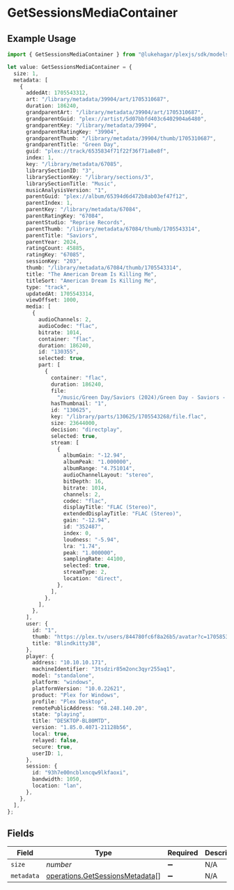 # GetSessionsMediaContainer

## Example Usage

```typescript
import { GetSessionsMediaContainer } from "@lukehagar/plexjs/sdk/models/operations";

let value: GetSessionsMediaContainer = {
  size: 1,
  metadata: [
    {
      addedAt: 1705543312,
      art: "/library/metadata/39904/art/1705310687",
      duration: 186240,
      grandparentArt: "/library/metadata/39904/art/1705310687",
      grandparentGuid: "plex://artist/5d07bbfd403c6402904a6480",
      grandparentKey: "/library/metadata/39904",
      grandparentRatingKey: "39904",
      grandparentThumb: "/library/metadata/39904/thumb/1705310687",
      grandparentTitle: "Green Day",
      guid: "plex://track/6535834f71f22f36f71a8e8f",
      index: 1,
      key: "/library/metadata/67085",
      librarySectionID: "3",
      librarySectionKey: "/library/sections/3",
      librarySectionTitle: "Music",
      musicAnalysisVersion: "1",
      parentGuid: "plex://album/65394d6d472b8ab03ef47f12",
      parentIndex: 1,
      parentKey: "/library/metadata/67084",
      parentRatingKey: "67084",
      parentStudio: "Reprise Records",
      parentThumb: "/library/metadata/67084/thumb/1705543314",
      parentTitle: "Saviors",
      parentYear: 2024,
      ratingCount: 45885,
      ratingKey: "67085",
      sessionKey: "203",
      thumb: "/library/metadata/67084/thumb/1705543314",
      title: "The American Dream Is Killing Me",
      titleSort: "American Dream Is Killing Me",
      type: "track",
      updatedAt: 1705543314,
      viewOffset: 1000,
      media: [
        {
          audioChannels: 2,
          audioCodec: "flac",
          bitrate: 1014,
          container: "flac",
          duration: 186240,
          id: "130355",
          selected: true,
          part: [
            {
              container: "flac",
              duration: 186240,
              file:
                "/music/Green Day/Saviors (2024)/Green Day - Saviors - 01 - The American Dream Is Killing Me.flac",
              hasThumbnail: "1",
              id: "130625",
              key: "/library/parts/130625/1705543268/file.flac",
              size: 23644000,
              decision: "directplay",
              selected: true,
              stream: [
                {
                  albumGain: "-12.94",
                  albumPeak: "1.000000",
                  albumRange: "4.751014",
                  audioChannelLayout: "stereo",
                  bitDepth: 16,
                  bitrate: 1014,
                  channels: 2,
                  codec: "flac",
                  displayTitle: "FLAC (Stereo)",
                  extendedDisplayTitle: "FLAC (Stereo)",
                  gain: "-12.94",
                  id: "352487",
                  index: 0,
                  loudness: "-5.94",
                  lra: "1.74",
                  peak: "1.000000",
                  samplingRate: 44100,
                  selected: true,
                  streamType: 2,
                  location: "direct",
                },
              ],
            },
          ],
        },
      ],
      user: {
        id: "1",
        thumb: "https://plex.tv/users/844780fc6f8a26b5/avatar?c=1705853661",
        title: "Blindkitty38",
      },
      player: {
        address: "10.10.10.171",
        machineIdentifier: "3tsdzir85m2onc3qyr255aq1",
        model: "standalone",
        platform: "windows",
        platformVersion: "10.0.22621",
        product: "Plex for Windows",
        profile: "Plex Desktop",
        remotePublicAddress: "68.248.140.20",
        state: "playing",
        title: "DESKTOP-BL80MTD",
        version: "1.85.0.4071-21128b56",
        local: true,
        relayed: false,
        secure: true,
        userID: 1,
      },
      session: {
        id: "93h7e00ncblxncqw9lkfaoxi",
        bandwidth: 1050,
        location: "lan",
      },
    },
  ],
};
```

## Fields

| Field                                                                                     | Type                                                                                      | Required                                                                                  | Description                                                                               | Example                                                                                   |
| ----------------------------------------------------------------------------------------- | ----------------------------------------------------------------------------------------- | ----------------------------------------------------------------------------------------- | ----------------------------------------------------------------------------------------- | ----------------------------------------------------------------------------------------- |
| `size`                                                                                    | *number*                                                                                  | :heavy_minus_sign:                                                                        | N/A                                                                                       | 1                                                                                         |
| `metadata`                                                                                | [operations.GetSessionsMetadata](../../../sdk/models/operations/getsessionsmetadata.md)[] | :heavy_minus_sign:                                                                        | N/A                                                                                       |                                                                                           |
